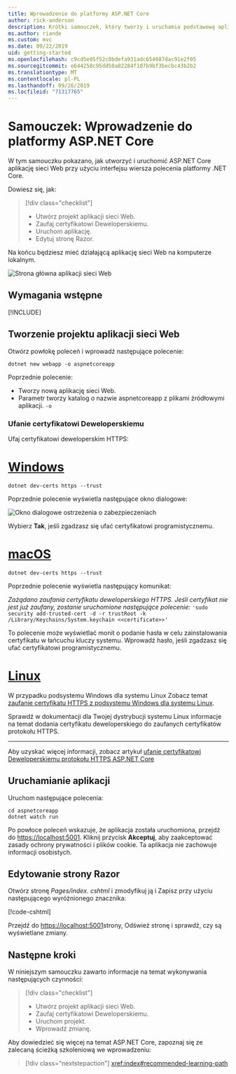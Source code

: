 ```yaml
---
title: Wprowadzenie do platformy ASP.NET Core
author: rick-anderson
description: Krótki samouczek, który tworzy i uruchamia podstawową aplikację Hello world przy użyciu ASP.NET Core.
ms.author: riande
ms.custom: mvc
ms.date: 09/22/2019
uid: getting-started
ms.openlocfilehash: c9cd5e05f52c8bdefa931adc654087dac91e2f05
ms.sourcegitcommit: e644258c95dd50a82284f107b9bf3becbc43b2b2
ms.translationtype: MT
ms.contentlocale: pl-PL
ms.lasthandoff: 09/26/2019
ms.locfileid: "71317765"
---
```

# <a name="tutorial-get-started-with-aspnet-core"></a>Samouczek: Wprowadzenie do platformy ASP.NET Core

W tym samouczku pokazano, jak utworzyć i uruchomić ASP.NET Core aplikację sieci Web przy użyciu interfejsu wiersza polecenia platformy .NET Core.

Dowiesz się, jak:

> [!div class="checklist"]
> * Utwórz projekt aplikacji sieci Web.
> * Zaufaj certyfikatowi Deweloperskiemu.
> * Uruchom aplikację.
> * Edytuj stronę Razor.

Na końcu będziesz mieć działającą aplikację sieci Web na komputerze lokalnym.

![Strona główna aplikacji sieci Web](_static/home-page.png)

## <a name="prerequisites"></a>Wymagania wstępne

[!INCLUDE[](~/includes/3.0-SDK.md)]

## <a name="create-a-web-app-project"></a>Tworzenie projektu aplikacji sieci Web

Otwórz powłokę poleceń i wprowadź następujące polecenie:

```dotnetcli
dotnet new webapp -o aspnetcoreapp
```

Poprzednie polecenie:

* Tworzy nową aplikację sieci Web.  
* Parametr tworzy katalog o nazwie aspnetcoreapp z plikami źródłowymi aplikacji. `-o`

### <a name="trust-the-development-certificate"></a>Ufanie certyfikatowi Deweloperskiemu

Ufaj certyfikatowi deweloperskim HTTPS:

# <a name="windowstabwindows"></a>[Windows](#tab/windows)

```dotnetcli
dotnet dev-certs https --trust
```

Poprzednie polecenie wyświetla następujące okno dialogowe:

![Okno dialogowe ostrzeżenia o zabezpieczeniach](~/getting-started/_static/cert.png)

Wybierz **Tak**, jeśli zgadzasz się ufać certyfikatowi programistycznemu.

# <a name="macostabmacos"></a>[macOS](#tab/macos)

```dotnetcli
dotnet dev-certs https --trust
```

Poprzednie polecenie wyświetla następujący komunikat:

*Zażądano zaufania certyfikatu deweloperskiego HTTPS. Jeśli certyfikat nie jest już zaufany, zostanie uruchomione następujące polecenie:* `'sudo security add-trusted-cert -d -r trustRoot -k /Library/Keychains/System.keychain <<certificate>>'`

To polecenie może wyświetlać monit o podanie hasła w celu zainstalowania certyfikatu w łańcuchu kluczy systemu. Wprowadź hasło, jeśli zgadzasz się ufać certyfikatowi programistycznemu.

# <a name="linuxtablinux"></a>[Linux](#tab/linux)

W przypadku podsystemu Windows dla systemu Linux Zobacz temat [zaufanie certyfikatu HTTPS z podsystemu Windows dla systemu Linux](xref:security/enforcing-ssl#wsl).

Sprawdź w dokumentacji dla Twojej dystrybucji systemu Linux informacje na temat dodania certyfikatu deweloperskiego do zaufanych certyfikatów protokołu HTTPS.

---

Aby uzyskać więcej informacji, zobacz artykuł [ufanie certyfikatowi Deweloperskiemu protokołu HTTPS ASP.NET Core](xref:security/enforcing-ssl#trust-the-aspnet-core-https-development-certificate-on-windows-and-macos)

## <a name="run-the-app"></a>Uruchamianie aplikacji

Uruchom następujące polecenia:

```dotnetcli
cd aspnetcoreapp
dotnet watch run
```

Po powłoce poleceń wskazuje, że aplikacja została uruchomiona, przejdź do [https://localhost:5001](https://localhost:5001). Kliknij przycisk **Akceptuj**, aby zaakceptować zasady ochrony prywatności i plików cookie. Ta aplikacja nie zachowuje informacji osobistych.

## <a name="edit-a-razor-page"></a>Edytowanie strony Razor

Otwórz stronę *Pages/index. cshtml* i zmodyfikuj ją i Zapisz przy użyciu następującego wyróżnionego znacznika:

[!code-cshtml[](sample/index.cshtml?highlight=9)]

Przejdź do [https://localhost:5001](https://localhost:5001)strony, Odśwież stronę i sprawdź, czy są wyświetlane zmiany.

## <a name="next-steps"></a>Następne kroki

W niniejszym samouczku zawarto informacje na temat wykonywania następujących czynności:

> [!div class="checklist"]
> * Utwórz projekt aplikacji sieci Web.
> * Zaufaj certyfikatowi Deweloperskiemu.
> * Uruchom projekt.
> * Wprowadź zmianę.

Aby dowiedzieć się więcej na temat ASP.NET Core, zapoznaj się ze zalecaną ścieżką szkoleniową we wprowadzeniu:

> [!div class="nextstepaction"]
> <xref:index#recommended-learning-path>
